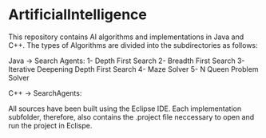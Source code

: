 # ArtificialIntelligence
This repository contains AI algorithms and implementations in Java and C++. The types of Algorithms are divided into the subdirectories as follows:

Java -> Search Agents:
	1- Depth First Search
	2- Breadth First Search
	3- Iterative Deepening Depth First Search
	4- Maze Solver
	5- N Queen Problem Solver


C++ -> SearchAgents:



All sources have been built using the Eclipse IDE. Each implementation subfolder, therefore, also contains the .project file neccessary to open and run the project in Eclispe.
